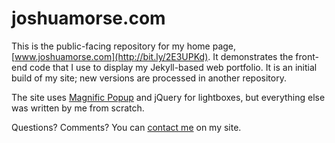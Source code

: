 # joshuamorse.com
This is the public-facing repository for my home page, [www.joshuamorse.com](http://bit.ly/2E3UPKd). It demonstrates the front-end code that I use to display my Jekyll-based web portfolio. It is an initial build of my site; new versions are processed in another repository.

The site uses [Magnific Popup](http://bit.ly/2E579tM) and jQuery for lightboxes, but everything else was written by me from scratch.

Questions? Comments? You can [contact me](http://bit.ly/2E5RNoL) on my site.
